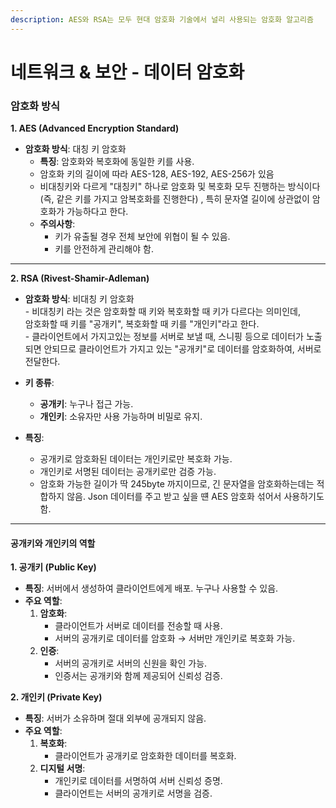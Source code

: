 ```yaml
---
description: AES와 RSA는 모두 현대 암호화 기술에서 널리 사용되는 암호화 알고리즘
---
```


# 네트워크 & 보안 - 데이터 암호화

### 암호화 방식

**1. AES (Advanced Encryption Standard)**

* **암호화 방식**: 대칭 키 암호화
  * **특징**: 암호화와 복호화에 동일한 키를 사용.
  * 암호화 키의 길이에 따라 AES-128, AES-192, AES-256가 있음&#x20;
  * 비대칭키와 다르게 "대칭키" 하나로 암호화 및 복호화 모두 진행하는 방식이다\
    (즉, 같은 키를 가지고 암복호화를 진행한다) , 특히 문자열 길이에 상관없이 암호화가 가능하다고 한다.
  * **주의사항**:
    * 키가 유출될 경우 전체 보안에 위협이 될 수 있음.
    * 키를 안전하게 관리해야 함.

***

**2. RSA (Rivest-Shamir-Adleman)**

* **암호화 방식**: 비대칭 키 암호화\
  \- 비대칭키 라는 것은 암호화할 때 키와 복호화할 때 키가 다르다는 의미인데, \
  암호화할 때 키를 "공개키", 복호화할 때 키를 "개인키"라고 한다.\
  \- 클라이언트에서 가지고있는 정보를 서버로 보낼 때, 스니핑 등으로 데이터가 노출되면 안되므로 클라이언트가 가지고 있는 "공개키"로 데이터를 암호화하여, 서버로 전달한다.
* **키 종류**:
  * **공개키**: 누구나 접근 가능.
  * **개인키**: 소유자만 사용 가능하며 비밀로 유지.
*   **특징**:

    * 공개키로 암호화된 데이터는 개인키로만 복호화 가능.
    * 개인키로 서명된 데이터는 공개키로만 검증 가능.&#x20;
    * 암호화 가능한 길이가 딱 245byte 까지이므로, 긴 문자열을 암호화하는데는 적합하지 않음. Json 데이터를 주고 받고 싶을 떈 AES 암호화 섞어서 사용하기도 함.&#x20;



***

#### **공개키와 개인키의 역할**

**1. 공개키 (Public Key)**

* **특징**: 서버에서 생성하여 클라이언트에게 배포. 누구나 사용할 수 있음.
* **주요 역할**:
  1. **암호화**:
     * 클라이언트가 서버로 데이터를 전송할 때 사용.
     * 서버의 공개키로 데이터를 암호화 → 서버만 개인키로 복호화 가능.
  2. **인증**:
     * 서버의 공개키로 서버의 신원을 확인 가능.
     * 인증서는 공개키와 함께 제공되어 신뢰성 검증.

**2. 개인키 (Private Key)**

* **특징**: 서버가 소유하며 절대 외부에 공개되지 않음.
* **주요 역할**:
  1. **복호화**:
     * 클라이언트가 공개키로 암호화한 데이터를 복호화.
  2. **디지털 서명**:
     * 개인키로 데이터를 서명하여 서버 신뢰성 증명.
     * 클라이언트는 서버의 공개키로 서명을 검증.
